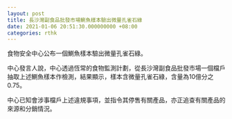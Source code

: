 ```yaml
---
layout: post
title: 長沙灣副食品批發市場鰂魚樣本驗出微量孔雀石綠
date: 2021-01-06 20:51:30.000000000 +08:00
categories: rthk
---
```


食物安全中心公布一個鰂魚樣本驗出微量孔雀石綠。

中心發言人說，中心透過恆常的食物監測計劃，從長沙灣副食品批發市場一個檔戶抽取上述鰂魚樣本作檢測，結果顯示，樣本含微量孔雀石綠，含量為10億分之0.75。
 
中心已知會涉事檔戶上述違規事項，並指令其停售有關產品，亦正追查有關產品的來源和分銷情況。
